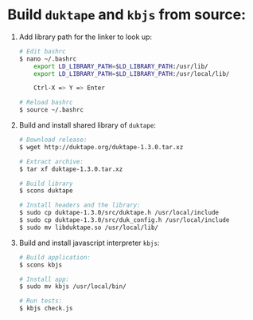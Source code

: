 Build `duktape` and `kbjs` from source:
=======================================

1. Add library path for the linker to look up:

    ```bash
    # Edit bashrc
    $ nano ~/.bashrc
        export LD_LIBRARY_PATH=$LD_LIBRARY_PATH:/usr/lib/
        export LD_LIBRARY_PATH=$LD_LIBRARY_PATH:/usr/local/lib/

        Ctrl-X => Y => Enter

    # Reload bashrc
    $ source ~/.bashrc
    ```

2. Build and install shared library of `duktape`:

    ```bash
    # Download release:
    $ wget http://duktape.org/duktape-1.3.0.tar.xz

    # Extract archive:
    $ tar xf duktape-1.3.0.tar.xz

    # Build library
    $ scons duktape

    # Install headers and the library:
    $ sudo cp duktape-1.3.0/src/duktape.h /usr/local/include
    $ sudo cp duktape-1.3.0/src/duk_config.h /usr/local/include
    $ sudo mv libduktape.so /usr/local/lib/
    ```

3. Build and install javascript interpreter `kbjs`:

    ```bash
    # Build application:
    $ scons kbjs

    # Install app:
    $ sudo mv kbjs /usr/local/bin/

    # Run tests:
    $ kbjs check.js
    ```
